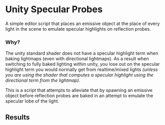 # Unity Specular Probes
A simple editor script that places an emissive object at the place of every light in the scene to emulate specular highlights on reflection probes.

### Why?
The unity standard shader does not have a specular highlight term when baking lightmaps (even with directional lightmaps). As a result when switching to fully baked lighting within unity, you lose out on the specular highlight term you would normally get from realtime/mixed lights *(unless you are using the shader that computes a specular highlight using the directional term from the lightmap)*. 

This is a script that attempts to alleviate that by spawning an emissive object before reflection probes are baked in an attempt to emulate the specular lobe of the light.

## Results
